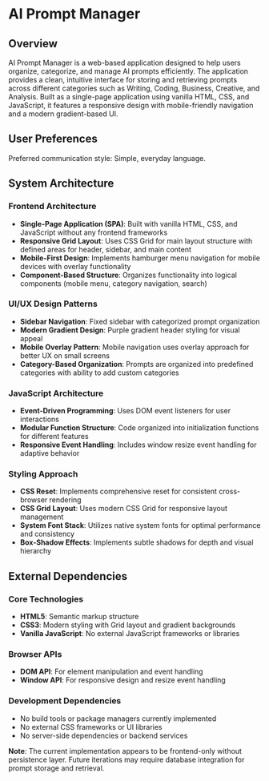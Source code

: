 # AI Prompt Manager

## Overview

AI Prompt Manager is a web-based application designed to help users organize, categorize, and manage AI prompts efficiently. The application provides a clean, intuitive interface for storing and retrieving prompts across different categories such as Writing, Coding, Business, Creative, and Analysis. Built as a single-page application using vanilla HTML, CSS, and JavaScript, it features a responsive design with mobile-friendly navigation and a modern gradient-based UI.

## User Preferences

Preferred communication style: Simple, everyday language.

## System Architecture

### Frontend Architecture
- **Single-Page Application (SPA)**: Built with vanilla HTML, CSS, and JavaScript without any frontend frameworks
- **Responsive Grid Layout**: Uses CSS Grid for main layout structure with defined areas for header, sidebar, and main content
- **Mobile-First Design**: Implements hamburger menu navigation for mobile devices with overlay functionality
- **Component-Based Structure**: Organizes functionality into logical components (mobile menu, category navigation, search)

### UI/UX Design Patterns
- **Sidebar Navigation**: Fixed sidebar with categorized prompt organization
- **Modern Gradient Design**: Purple gradient header styling for visual appeal
- **Mobile Overlay Pattern**: Mobile navigation uses overlay approach for better UX on small screens
- **Category-Based Organization**: Prompts are organized into predefined categories with ability to add custom categories

### JavaScript Architecture
- **Event-Driven Programming**: Uses DOM event listeners for user interactions
- **Modular Function Structure**: Code organized into initialization functions for different features
- **Responsive Event Handling**: Includes window resize event handling for adaptive behavior

### Styling Approach
- **CSS Reset**: Implements comprehensive reset for consistent cross-browser rendering
- **CSS Grid Layout**: Uses modern CSS Grid for responsive layout management
- **System Font Stack**: Utilizes native system fonts for optimal performance and consistency
- **Box-Shadow Effects**: Implements subtle shadows for depth and visual hierarchy

## External Dependencies

### Core Technologies
- **HTML5**: Semantic markup structure
- **CSS3**: Modern styling with Grid layout and gradient backgrounds
- **Vanilla JavaScript**: No external JavaScript frameworks or libraries

### Browser APIs
- **DOM API**: For element manipulation and event handling
- **Window API**: For responsive design and resize event handling

### Development Dependencies
- No build tools or package managers currently implemented
- No external CSS frameworks or UI libraries
- No server-side dependencies or backend services

**Note**: The current implementation appears to be frontend-only without persistence layer. Future iterations may require database integration for prompt storage and retrieval.